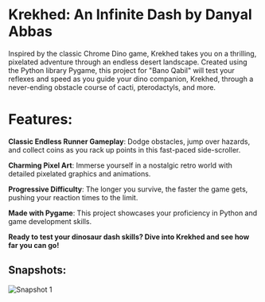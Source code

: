 # Krekhed: An Infinite Dash by Danyal Abbas

Inspired by the classic Chrome Dino game, Krekhed takes you on a thrilling, pixelated adventure through an endless desert landscape. Created using the Python library Pygame, this project for "Bano Qabil" will test your reflexes and speed as you guide your dino companion, Krekhed, through a never-ending obstacle course of cacti, pterodactyls, and more.

# Features:

**Classic Endless Runner Gameplay**: Dodge obstacles, jump over hazards, and collect coins as you rack up points in this fast-paced side-scroller.

**Charming Pixel Art**: Immerse yourself in a nostalgic retro world with detailed pixelated graphics and animations.

**Progressive Difficulty**: The longer you survive, the faster the game gets, pushing your reaction times to the limit.

**Made with Pygame**: This project showcases your proficiency in Python and game development skills.


**Ready to test your dinosaur dash skills? Dive into Krekhed and see how far you can go!**

## Snapshots:
![Snapshot 1](https://imgur.com/8zi8f6c)

